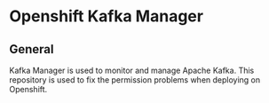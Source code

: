 # Openshift Kafka Manager

## General
Kafka Manager is used to monitor and manage Apache Kafka. This repository is used to fix the permission problems when deploying on Openshift.
